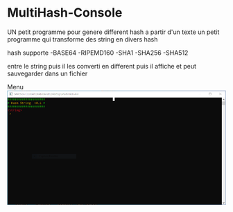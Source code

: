 # MultiHash-Console
UN petit programme pour genere different hash a partir d'un texte
un petit programme qui transforme des string en divers hash

hash supporte 
-BASE64
-RIPEMD160
-SHA1
-SHA256
-SHA512

entre le string puis il les converti en different puis il affiche et peut sauvegarder dans un fichier

Menu
![Alt text](https://github.com/webislands/MultiHash-Console/raw/master/screenshot/Capture1.PNG?raw=true "Menu principal")
